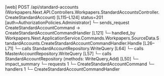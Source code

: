 [web] POST /api/standard-accounts  (Workpapers.Next.API.Controllers.Workpapers.StandardAccountsController.CreateStandardAccount)  [L115–L124] status=201 [auth=AuthorizationPolicies.Administrator]
  └─ sends_request CreateStandardAccountCommand -> CreateStandardAccountCommandHandler [L121]
    └─ handled_by Workpapers.Next.ApplicationService.Commands.Workpapers.SourceData.StandardAccounts.CreateStandardAccountCommandHandler.Handle [L26–L71]
      └─ calls StandardAccountRepository.WriteQuery [L64]
      └─ calls MasterAccountRepository.WriteQuery [L57]
      └─ calls StandardAccountRepository (methods: WriteQuery,Add) [L50]
  └─ impact_summary
    └─ requests 1
      └─ CreateStandardAccountCommand
    └─ handlers 1
      └─ CreateStandardAccountCommandHandler

